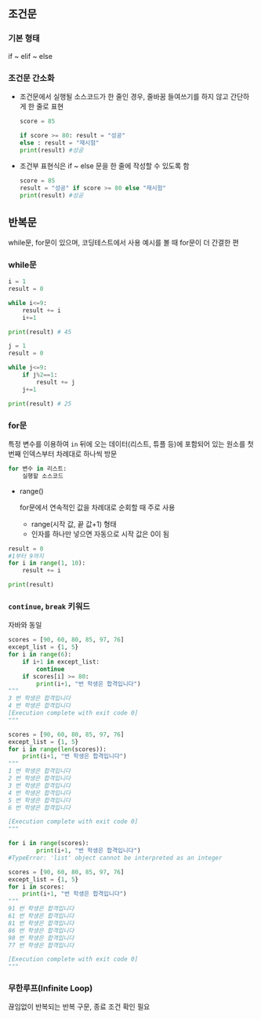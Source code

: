 ## 조건문

### 기본 형태

if ~ elif ~ else

### 조건문 간소화

- 조건문에서 실행될 소스코드가 한 줄인 경우, 줄바꿈 들여쓰기를 하지 않고 간단하게 한 줄로 표현
    
    ```python
    score = 85
    
    if score >= 80: result = "성공"
    else : result = "재시험"
    print(result) #성공
    ```
    
- 조건부 표현식은 if ~ else 문을 한 줄에 작성할 수 있도록 함
    
    ```python
    score = 85
    result = "성공" if score >= 80 else "재시험"
    print(result) #성공
    ```
    

## 반복문

while문, for문이 있으며, 코딩테스트에서 사용 예시를 볼 때 for문이 더 간결한 편

### while문

```python
i = 1
result = 0

while i<=9:
	result += i
	i+=1

print(result) # 45

j = 1
result = 0

while j<=9:
	if j%2==1:
		result += j
	j+=1

print(result) # 25
```

### for문

특정 변수를 이용하여 `in` 뒤에 오는 데이터(리스트, 튜플 등)에 포함되어 있는 원소를 첫 번째 인덱스부터 차례대로 하나씩 방문

```python
for 변수 in 리스트:
	실행할 소스코드
```

- range()
    
    for문에서 연속적인 값을 차례대로 순회할 때 주로 사용
    
    - range(시작 값, 끝 값+1) 형태
    - 인자를 하나만 넣으면 자동으로 시작 값은 0이 됨

```python
result = 0
#1부터 9까지
for i in range(1, 10):
	result += i

print(result)
```

### `continue`,  `break` 키워드

자바와 동일

```python
scores = [90, 60, 80, 85, 97, 76]
except_list = {1, 5} 
for i in range(6):
	if i+1 in except_list:
		continue
	if scores[i] >= 80:
		print(i+1, "번 학생은 합격입니다")
"""
3 번 학생은 합격입니다
4 번 학생은 합격입니다
[Execution complete with exit code 0]
"""

scores = [90, 60, 80, 85, 97, 76]
except_list = {1, 5} 
for i in range(len(scores)):
	print(i+1, "번 학생은 합격입니다")
"""
1 번 학생은 합격입니다
2 번 학생은 합격입니다
3 번 학생은 합격입니다
4 번 학생은 합격입니다
5 번 학생은 합격입니다
6 번 학생은 합격입니다

[Execution complete with exit code 0]
"""

for i in range(scores):
		print(i+1, "번 학생은 합격입니다")
#TypeError: 'list' object cannot be interpreted as an integer

scores = [90, 60, 80, 85, 97, 76]
except_list = {1, 5} 
for i in scores:
	print(i+1, "번 학생은 합격입니다")
"""
91 번 학생은 합격입니다
61 번 학생은 합격입니다
81 번 학생은 합격입니다
86 번 학생은 합격입니다
98 번 학생은 합격입니다
77 번 학생은 합격입니다

[Execution complete with exit code 0]
"""
```

### 무한루프(Infinite Loop)

끊임없이 반복되는 반복 구문, 종료 조건 확인 필요
